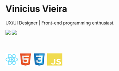 # Vinicius Vieira

UX/UI Designer | Front-end programming enthusiast.

  <a href="https://www.linkedin.com/in/souvinivieira/" target="_blank"><img src="https://img.shields.io/badge/-LinkedIn-%230077B5?style=for-the-badge&logo=linkedin&logoColor=white" target="_blank"></a>
  <a href = "mailto:vinicius1535@gmail.com"><img src="https://img.shields.io/badge/-Gmail-C4302B?style=for-the-badge&logo=gmail&logoColor=white" target="_blank"></a>

# 

<div style="display: inline_block"><br>
  <img align="center" alt="Vini-React" height="40" width="40" src="https://raw.githubusercontent.com/devicons/devicon/master/icons/react/react-original.svg">
  <img align="center" alt="Vini-HTML" height="40" width="40" src="https://raw.githubusercontent.com/devicons/devicon/master/icons/html5/html5-original.svg">
  <img align="center" alt="Vini-CSS" height="40" width="40" src="https://raw.githubusercontent.com/devicons/devicon/master/icons/css3/css3-original.svg">
  <img align="center" alt="Vini-Js" height="40" width="50" src="https://raw.githubusercontent.com/devicons/devicon/master/icons/javascript/javascript-plain.svg">
</div>

